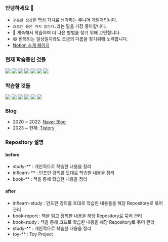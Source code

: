 ### 안녕하세요 👋
- `꾸준한 성장`을 핵심 가치로 생각하는 주니어 개발자입니다.
- `흐르는 물은 썩지 않는다.`라는 말을 가장 좋아합니다.
- 🤔 계속해서 학습하며 더 나은 방법을 찾기 위해 고민합니다.
- 😄 반복되는 일상일지라도 조금의 다름을 찾기위해 노력합니다.
- [Notion 소개 페이지](https://www.notion.so/708825a576944ddbba0735c98ae7ba36?pvs=4)


### 현재 학습중인 것들
<img src="https://img.shields.io/badge/Apache-d22128?style=flat&logo=apache&logoColor=black"/>
<img src="https://img.shields.io/badge/Apache Tomcat-F8DC75?style=flat&logo=apachetomcat&logoColor=black"/>
<img src="https://img.shields.io/badge/Typescript-3178C6?style=flat&logo=Typescript&logoColor=white"/>
<img src="https://img.shields.io/badge/Nginx-009639?style=flat&logo=nginx&logoColor=white"/>
<img src="https://img.shields.io/badge/Spring Security OAuth2-6DB33F?style=flat&logo=Spring Security&logoColor=white"/>
<img src="https://img.shields.io/badge/Jenkins-white?style=flat&logo=jenkins&logoColor=d24939"/>
<img src="https://img.shields.io/badge/Redis-white?style=flat&logo=redis&logoColor=d2382d"/>


### 학습할 것들
<img src="https://img.shields.io/badge/Docker-2496ED?style=flat&logo=Docker&logoColor=white"/>
<img src="https://img.shields.io/badge/Amazon AWS-232F3E?style=flat&logo=amazonaws&logoColor=white"/>
<img src="https://img.shields.io/badge/Node.js-339933?style=flat&logo=Node.js&logoColor=white"/>
<img src="https://img.shields.io/badge/NestJS-E0234E?style=flat&logo=nestjs&logoColor=black"/>
<img src="https://img.shields.io/badge/Elastic Search-005571?style=flat&logo=elasticsearch&logoColor=black"/>
<img src="https://img.shields.io/badge/Spring WebFlux-6DB33F?style=flat&logo=Spring&logoColor=white"/>


### Blog
- 2020 ~ 2022: [Naver Blog](https://blog.naver.com/shyoon991)
- 2023 ~ 현재: [Tistory](https://soono-991.tistory.com/)


### Repository 설명
#### before
- study-** : 개인적으로 학습한 내용을 정리
- inflearn-** : 인프런 강의를 토대로 학습한 내용을 정리
- book-** : 책을 통해 학습한 내용을 정리

#### after
- inflearn-study : 인프런 강의를 토대로 학습한 내용들을 해당 Repository로 묶어 관리
- book-report : 책을 읽고 정리한 내용을 해당 Repository로 묶어 관리
- book-study : 책을 통해 코드로 학습한 내용을 해당 Repository로 묶어 관리
- study-** : 개인적으로 학습한 내용을 정리
- toy-** : Toy Project
